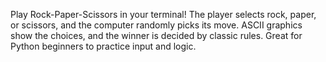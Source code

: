 Play Rock-Paper-Scissors in your terminal! The player selects rock, paper, or scissors, and the computer randomly picks its move. ASCII graphics show the choices, and the winner is decided by classic rules. Great for Python beginners to practice input and logic.
